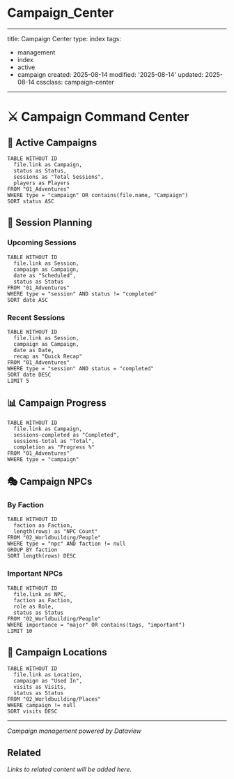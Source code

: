# Campaign_Center

---
title: Campaign Center
type: index
tags:
- management
- index
- active
- campaign
created: 2025-08-14
modified: '2025-08-14'
updated: 2025-08-14
cssclass: campaign-center
---


# ⚔️ Campaign Command Center

## 🎲 Active Campaigns

```dataview
TABLE WITHOUT ID
  file.link as Campaign,
  status as Status,
  sessions as "Total Sessions",
  players as Players
FROM "01_Adventures"
WHERE type = "campaign" OR contains(file.name, "Campaign")
SORT status ASC
```

## 📅 Session Planning

### Upcoming Sessions
```dataview
TABLE WITHOUT ID
  file.link as Session,
  campaign as Campaign,
  date as "Scheduled",
  status as Status
FROM "01_Adventures"
WHERE type = "session" AND status != "completed"
SORT date ASC
```

### Recent Sessions
```dataview
TABLE WITHOUT ID
  file.link as Session,
  campaign as Campaign,
  date as Date,
  recap as "Quick Recap"
FROM "01_Adventures"
WHERE type = "session" AND status = "completed"
SORT date DESC
LIMIT 5
```

## 📊 Campaign Progress

```dataview
TABLE WITHOUT ID
  file.link as Campaign,
  sessions-completed as "Completed",
  sessions-total as "Total",
  completion as "Progress %"
FROM "01_Adventures"
WHERE type = "campaign"
```

## 🎭 Campaign NPCs

### By Faction
```dataview
TABLE WITHOUT ID
  faction as Faction,
  length(rows) as "NPC Count"
FROM "02_Worldbuilding/People"
WHERE type = "npc" AND faction != null
GROUP BY faction
SORT length(rows) DESC
```

### Important NPCs
```dataview
TABLE WITHOUT ID
  file.link as NPC,
  faction as Faction,
  role as Role,
  status as Status
FROM "02_Worldbuilding/People"
WHERE importance = "major" OR contains(tags, "important")
LIMIT 10
```

## 📍 Campaign Locations

```dataview
TABLE WITHOUT ID
  file.link as Location,
  campaign as "Used In",
  visits as Visits,
  status as Status
FROM "02_Worldbuilding/Places"
WHERE campaign != null
SORT visits DESC
```

---
*Campaign management powered by Dataview*


## Related

*Links to related content will be added here.*
